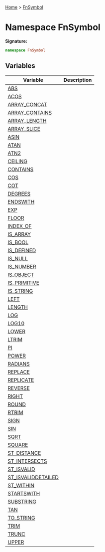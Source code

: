 [Home](../index.md) &gt; [FnSymbol](./fnsymbol.md)

# Namespace FnSymbol


<b>Signature:</b>

```typescript
namespace FnSymbol 
```

## Variables

|  Variable | Description |
|  --- | --- |
|  [ABS](./fnsymbol/variables/abs.md) |  |
|  [ACOS](./fnsymbol/variables/acos.md) |  |
|  [ARRAY\_CONCAT](./fnsymbol/variables/array_concat.md) |  |
|  [ARRAY\_CONTAINS](./fnsymbol/variables/array_contains.md) |  |
|  [ARRAY\_LENGTH](./fnsymbol/variables/array_length.md) |  |
|  [ARRAY\_SLICE](./fnsymbol/variables/array_slice.md) |  |
|  [ASIN](./fnsymbol/variables/asin.md) |  |
|  [ATAN](./fnsymbol/variables/atan.md) |  |
|  [ATN2](./fnsymbol/variables/atn2.md) |  |
|  [CEILING](./fnsymbol/variables/ceiling.md) |  |
|  [CONTAINS](./fnsymbol/variables/contains.md) |  |
|  [COS](./fnsymbol/variables/cos.md) |  |
|  [COT](./fnsymbol/variables/cot.md) |  |
|  [DEGREES](./fnsymbol/variables/degrees.md) |  |
|  [ENDSWITH](./fnsymbol/variables/endswith.md) |  |
|  [EXP](./fnsymbol/variables/exp.md) |  |
|  [FLOOR](./fnsymbol/variables/floor.md) |  |
|  [INDEX\_OF](./fnsymbol/variables/index_of.md) |  |
|  [IS\_ARRAY](./fnsymbol/variables/is_array.md) |  |
|  [IS\_BOOL](./fnsymbol/variables/is_bool.md) |  |
|  [IS\_DEFINED](./fnsymbol/variables/is_defined.md) |  |
|  [IS\_NULL](./fnsymbol/variables/is_null.md) |  |
|  [IS\_NUMBER](./fnsymbol/variables/is_number.md) |  |
|  [IS\_OBJECT](./fnsymbol/variables/is_object.md) |  |
|  [IS\_PRIMITIVE](./fnsymbol/variables/is_primitive.md) |  |
|  [IS\_STRING](./fnsymbol/variables/is_string.md) |  |
|  [LEFT](./fnsymbol/variables/left.md) |  |
|  [LENGTH](./fnsymbol/variables/length.md) |  |
|  [LOG](./fnsymbol/variables/log.md) |  |
|  [LOG10](./fnsymbol/variables/log10.md) |  |
|  [LOWER](./fnsymbol/variables/lower.md) |  |
|  [LTRIM](./fnsymbol/variables/ltrim.md) |  |
|  [PI](./fnsymbol/variables/pi.md) |  |
|  [POWER](./fnsymbol/variables/power.md) |  |
|  [RADIANS](./fnsymbol/variables/radians.md) |  |
|  [REPLACE](./fnsymbol/variables/replace.md) |  |
|  [REPLICATE](./fnsymbol/variables/replicate.md) |  |
|  [REVERSE](./fnsymbol/variables/reverse.md) |  |
|  [RIGHT](./fnsymbol/variables/right.md) |  |
|  [ROUND](./fnsymbol/variables/round.md) |  |
|  [RTRIM](./fnsymbol/variables/rtrim.md) |  |
|  [SIGN](./fnsymbol/variables/sign.md) |  |
|  [SIN](./fnsymbol/variables/sin.md) |  |
|  [SQRT](./fnsymbol/variables/sqrt.md) |  |
|  [SQUARE](./fnsymbol/variables/square.md) |  |
|  [ST\_DISTANCE](./fnsymbol/variables/st_distance.md) |  |
|  [ST\_INTERSECTS](./fnsymbol/variables/st_intersects.md) |  |
|  [ST\_ISVALID](./fnsymbol/variables/st_isvalid.md) |  |
|  [ST\_ISVALIDDETAILED](./fnsymbol/variables/st_isvaliddetailed.md) |  |
|  [ST\_WITHIN](./fnsymbol/variables/st_within.md) |  |
|  [STARTSWITH](./fnsymbol/variables/startswith.md) |  |
|  [SUBSTRING](./fnsymbol/variables/substring.md) |  |
|  [TAN](./fnsymbol/variables/tan.md) |  |
|  [TO\_STRING](./fnsymbol/variables/to_string.md) |  |
|  [TRIM](./fnsymbol/variables/trim.md) |  |
|  [TRUNC](./fnsymbol/variables/trunc.md) |  |
|  [UPPER](./fnsymbol/variables/upper.md) |  |

